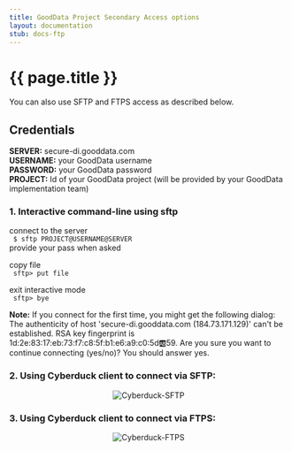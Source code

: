 ```yaml
---
title: GoodData Project Secondary Access options
layout: documentation
stub: docs-ftp
---
```


# {{ page.title }}

You can also use SFTP and FTPS access as described below.

## Credentials

**SERVER:** secure-di.gooddata.com  
**USERNAME:** your GoodData username  
**PASSWORD:** your GoodData password  
**PROJECT:** Id of your GoodData project (will be provided by your GoodData implementation team)

### 1. Interactive command-line using sftp

connect to the server  
<code>
$ sftp PROJECT@USERNAME@SERVER
</code>  
provide your pass when asked  

copy file  
<code>
sftp> put file
</code>

exit interactive mode  
<code>
sftp> bye
</code>

**Note:** If you connect for the first time, you might get the following dialog:
The authenticity of host 'secure-di.gooddata.com (184.73.171.129)' can't be established.
RSA key fingerprint is 1d:2e:83:17:eb:73:f7:c8:5f:b1:e6:a9:c0:5d:ab:59.
Are you sure you want to continue connecting (yes/no)? 
You should answer yes.


### 2. Using Cyberduck client to connect via SFTP:

<p>
<center><img src="{{ site.root }}/images/docs/ftp1.png" alt="Cyberduck-SFTP" class="no-border"></center>
</p>

### 3. Using Cyberduck client to connect via FTPS:

<p>
<center><img src="{{ site.root }}/images/docs/ftp2.png" alt="Cyberduck-FTPS" class="no-border"></center>
</p>

